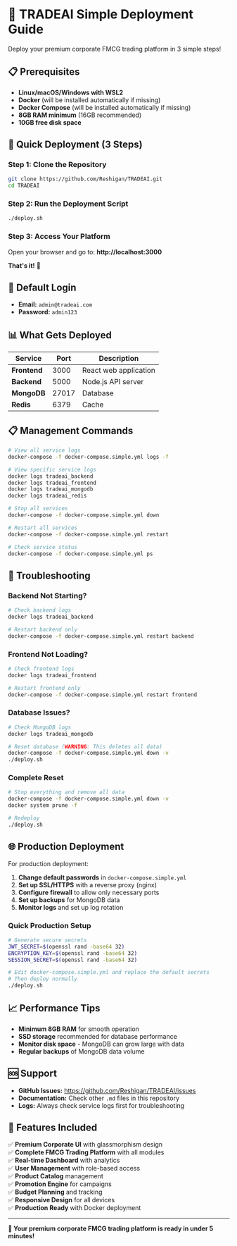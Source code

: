 # 🚀 TRADEAI Simple Deployment Guide

Deploy your premium corporate FMCG trading platform in 3 simple steps!

## 📋 Prerequisites

- **Linux/macOS/Windows with WSL2**
- **Docker** (will be installed automatically if missing)
- **Docker Compose** (will be installed automatically if missing)
- **8GB RAM minimum** (16GB recommended)
- **10GB free disk space**

## 🚀 Quick Deployment (3 Steps)

### Step 1: Clone the Repository
```bash
git clone https://github.com/Reshigan/TRADEAI.git
cd TRADEAI
```

### Step 2: Run the Deployment Script
```bash
./deploy.sh
```

### Step 3: Access Your Platform
Open your browser and go to: **http://localhost:3000**

**That's it!** 🎉

## 🔐 Default Login

- **Email:** `admin@tradeai.com`
- **Password:** `admin123`

## 📊 What Gets Deployed

| Service | Port | Description |
|---------|------|-------------|
| **Frontend** | 3000 | React web application |
| **Backend** | 5000 | Node.js API server |
| **MongoDB** | 27017 | Database |
| **Redis** | 6379 | Cache |

## 📋 Management Commands

```bash
# View all service logs
docker-compose -f docker-compose.simple.yml logs -f

# View specific service logs
docker logs tradeai_backend
docker logs tradeai_frontend
docker logs tradeai_mongodb
docker logs tradeai_redis

# Stop all services
docker-compose -f docker-compose.simple.yml down

# Restart all services
docker-compose -f docker-compose.simple.yml restart

# Check service status
docker-compose -f docker-compose.simple.yml ps
```

## 🔧 Troubleshooting

### Backend Not Starting?
```bash
# Check backend logs
docker logs tradeai_backend

# Restart backend only
docker-compose -f docker-compose.simple.yml restart backend
```

### Frontend Not Loading?
```bash
# Check frontend logs
docker logs tradeai_frontend

# Restart frontend only
docker-compose -f docker-compose.simple.yml restart frontend
```

### Database Issues?
```bash
# Check MongoDB logs
docker logs tradeai_mongodb

# Reset database (WARNING: This deletes all data)
docker-compose -f docker-compose.simple.yml down -v
./deploy.sh
```

### Complete Reset
```bash
# Stop everything and remove all data
docker-compose -f docker-compose.simple.yml down -v
docker system prune -f

# Redeploy
./deploy.sh
```

## 🌐 Production Deployment

For production deployment:

1. **Change default passwords** in `docker-compose.simple.yml`
2. **Set up SSL/HTTPS** with a reverse proxy (nginx)
3. **Configure firewall** to allow only necessary ports
4. **Set up backups** for MongoDB data
5. **Monitor logs** and set up log rotation

### Quick Production Setup
```bash
# Generate secure secrets
JWT_SECRET=$(openssl rand -base64 32)
ENCRYPTION_KEY=$(openssl rand -base64 32)
SESSION_SECRET=$(openssl rand -base64 32)

# Edit docker-compose.simple.yml and replace the default secrets
# Then deploy normally
./deploy.sh
```

## 📈 Performance Tips

- **Minimum 8GB RAM** for smooth operation
- **SSD storage** recommended for database performance
- **Monitor disk space** - MongoDB can grow large with data
- **Regular backups** of MongoDB data volume

## 🆘 Support

- **GitHub Issues:** https://github.com/Reshigan/TRADEAI/issues
- **Documentation:** Check other `.md` files in this repository
- **Logs:** Always check service logs first for troubleshooting

## 🎯 Features Included

✅ **Premium Corporate UI** with glassmorphism design  
✅ **Complete FMCG Trading Platform** with all modules  
✅ **Real-time Dashboard** with analytics  
✅ **User Management** with role-based access  
✅ **Product Catalog** management  
✅ **Promotion Engine** for campaigns  
✅ **Budget Planning** and tracking  
✅ **Responsive Design** for all devices  
✅ **Production Ready** with Docker deployment  

---

**🚀 Your premium corporate FMCG trading platform is ready in under 5 minutes!**